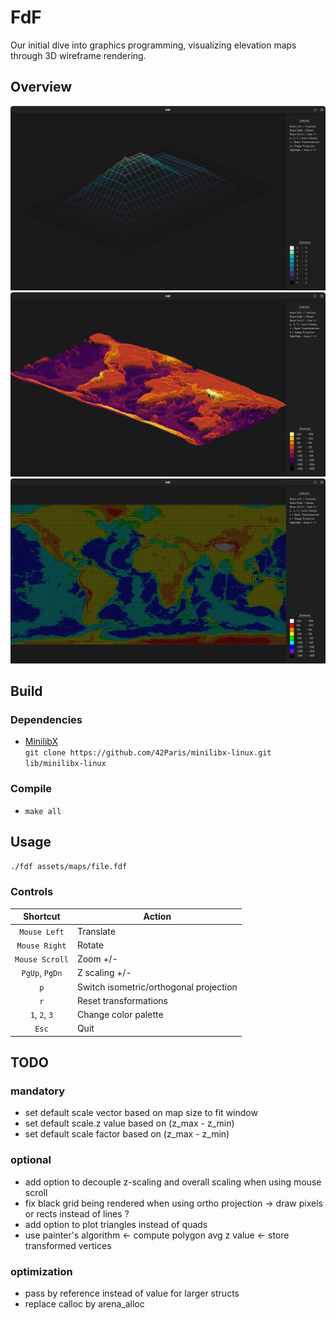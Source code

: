 # FdF

Our initial dive into graphics programming, visualizing elevation maps through 3D wireframe rendering.

## Overview
![preview-1](assets/fdf-preview-1.png)
![preview-2](assets/fdf-preview-2.png)
![preview-3](assets/fdf-preview-3.png)

## Build

### Dependencies

- [MinilibX](https://github.com/42Paris/minilibx-linux)  
`git clone https://github.com/42Paris/minilibx-linux.git lib/minilibx-linux`

### Compile

- `make all`

## Usage

`./fdf assets/maps/file.fdf`

### Controls

Shortcut | Action
:---: | ---
`Mouse Left` | Translate
`Mouse Right` | Rotate
`Mouse Scroll` | Zoom +/-
`PgUp`, `PgDn` | Z scaling +/-
`p` | Switch isometric/orthogonal projection
`r` | Reset transformations
`1`, `2`, `3` | Change color palette
`Esc` | Quit

## TODO

### mandatory
- set default scale vector based on map size to fit window
- set default scale.z value based on (z_max - z_min)
- set default scale factor based on (z_max - z_min)

### optional
- add option to decouple z-scaling and overall scaling when using mouse scroll
- fix black grid being rendered when using ortho projection -> draw pixels or rects instead of lines ?
- add option to plot triangles instead of quads
- use painter's algorithm <- compute polygon avg z value <- store transformed vertices

### optimization
- pass by reference instead of value for larger structs 
- replace calloc by arena_alloc